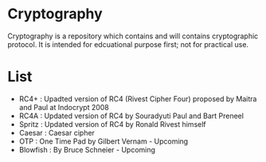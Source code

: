 # Cryptography
Cryptography is a repository which contains and will contains cryptographic protocol. It is intended for edcuational purpose first; not for practical use.

# List
- RC4+ : Upadted version of RC4 (Rivest Cipher Four) proposed by Maitra and Paul at Indocrypt 2008
- RC4A : Updated version of RC4 by Souradyuti Paul and Bart Preneel
- Spritz : Updated version of RC4 by Ronald Rivest himself
- Caesar : Caesar cipher
- OTP : One Time Pad by Gilbert Vernam - Upcoming
- Blowfish : By Bruce Schneier - Upcoming

